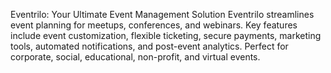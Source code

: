 Eventrilo: Your Ultimate Event Management Solution
Eventrilo streamlines event planning for meetups, conferences, and webinars. Key features include event customization, flexible ticketing, secure payments, marketing tools, automated notifications, and post-event analytics. Perfect for corporate, social, educational, non-profit, and virtual events.
